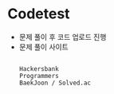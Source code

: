 # Codetest

- 문제 풀이 후 코드 업로드 진행
- 문제 풀이 사이트
  <pre>
  <code>
  Hackersbank
  Programmers
  BaekJoon / Solved.ac
  </code>
  </pre>

